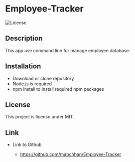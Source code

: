 # Employee-Tracker

![License](https://img.shields.io/badge/License-Apache_2.0-blue.svg)

## Description

This app use command line for manage employee database.

## Installation

- Download or clone repository
- Node.js is required
- npm install to install required npm packages

## License

This project is license under MIT.

## Link

- Link to Github

  - https://github.com/mabchhan/Employee-Tracker
